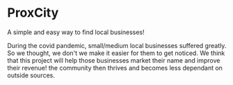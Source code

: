 # ProxCity
A simple and easy way to find local businesses! 

During the covid pandemic, small/medium local businesses suffered greatly. So we thought, we don't we make it easier for them to get noticed. We think that this project will help those businesses market their name and improve their revenue! the community then thrives and becomes less dependant on outside sources. 